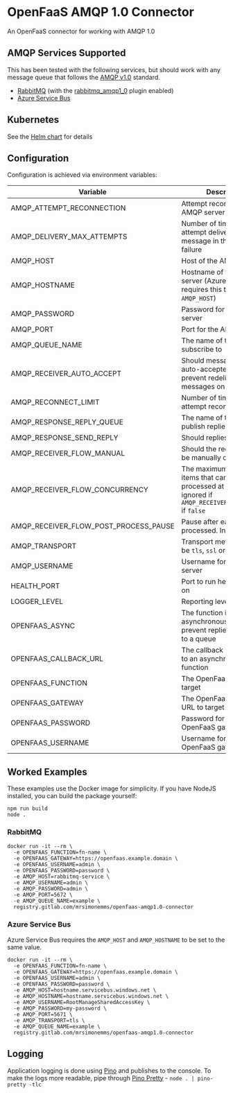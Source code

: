 # OpenFaaS AMQP 1.0 Connector

An OpenFaaS connector for working with AMQP 1.0

## AMQP Services Supported

This has been tested with the following services, but should work with any message queue that follows the 
[AMQP v1.0](https://www.amqp.org/resources/specifications) standard. 

 - [RabbitMQ](https://www.rabbitmq.com/) (with the [rabbitmq_amqp1_0](https://github.com/rabbitmq/rabbitmq-server/tree/master/deps/rabbitmq_amqp1_0) plugin enabled)
 - [Azure Service Bus](https://docs.microsoft.com/en-us/azure/service-bus-messaging/service-bus-messaging-overview)

## Kubernetes 

See the [Helm chart](/chart/openfaas-amqp1.0-connector) for details

## Configuration

Configuration is achieved via environment variables:

| Variable | Description | Default |
|---|---|---|
| AMQP_ATTEMPT_RECONNECTION | Attempt reconnection if AMQP server disconnects | `true` |
| AMQP_DELIVERY_MAX_ATTEMPTS | Number of times to attempt delivery of a message in the event of failure | 3 |
| AMQP_HOST | Host of the AMQP server | `undefined` |
| AMQP_HOSTNAME | Hostname of the AMQP server (Azure Service Bus requires this to be same as `AMQP_HOST`) | `undefined` |
| AMQP_PASSWORD | Password for the AMQP server | `undefined` |
| AMQP_PORT | Port for the AMQP server | `5672` |
| AMQP_QUEUE_NAME | The name of the queue to subscribe to | `undefined` |
| AMQP_RECEIVER_AUTO_ACCEPT | Should messages be auto-accepted - this will prevent redelivery of messages on failure | `false` |
| AMQP_RECONNECT_LIMIT | Number of times to attempt reconnection | `1` |
| AMQP_RESPONSE_REPLY_QUEUE | The name of the queue to publish replies to | `${AMQP_QUEUE_NAME}_reply` |
| AMQP_RESPONSE_SEND_REPLY | Should replies be sent | `true` |
| AMQP_RECEIVER_FLOW_MANUAL | Should the receiver flow be manually controlled | `false` |
| AMQP_RECEIVER_FLOW_CONCURRENCY | The maximum number of items that can be processed at once. Will be ignored if `AMQP_RECEIVER_FLOW_MANUAL` if `false` | `500` |
| AMQP_RECEIVER_FLOW_POST_PROCESS_PAUSE | Pause after each item is processed. In milliseconds. | `0` |
| AMQP_TRANSPORT | Transport method - can be `tls`, `ssl` or `tcp` | `undefined` |
| AMQP_USERNAME | Username for the AMQP server | `undefined` |
| HEALTH_PORT | Port to run health checks on | `3000` |
| LOGGER_LEVEL | Reporting level for logs | `info` |
| OPENFAAS_ASYNC | The function is asynchronous - this will prevent replies being sent to a queue | `false` |
| OPENFAAS_CALLBACK_URL | The callback URL to send to an asynchronous function | `undefined` |
| OPENFAAS_FUNCTION | The OpenFaaS function to target | `undefined` |
| OPENFAAS_GATEWAY | The OpenFaaS gateway URL to target | `undefined` |
| OPENFAAS_PASSWORD | Password for the OpenFaaS gateway | `undefined` |
| OPENFAAS_USERNAME | Username for the OpenFaaS gateway | `undefined` |

## Worked Examples

These examples use the Docker image for simplicity. If you have NodeJS installed, you can build the package yourself:

```shell
npm run build
node .
```

### RabbitMQ

```shell
docker run -it --rm \
  -e OPENFAAS_FUNCTION=fn-name \
  -e OPENFAAS_GATEWAY=https://openfaas.example.domain \
  -e OPENFAAS_USERNAME=admin \
  -e OPENFAAS_PASSWORD=password \
  -e AMQP_HOST=rabbitmq-service \
  -e AMQP_USERNAME=admin \
  -e AMQP_PASSWORD=admin \
  -e AMQP_PORT=5672 \
  -e AMQP_QUEUE_NAME=example \
  registry.gitlab.com/mrsimonemms/openfaas-amqp1.0-connector
```

### Azure Service Bus

Azure Service Bus requires the `AMQP_HOST` and `AMQP_HOSTNAME` to be set to the same value.

```shell
docker run -it --rm \
  -e OPENFAAS_FUNCTION=fn-name \
  -e OPENFAAS_GATEWAY=https://openfaas.example.domain \
  -e OPENFAAS_USERNAME=admin \
  -e OPENFAAS_PASSWORD=password \
  -e AMQP_HOST=hostname.servicebus.windows.net \
  -e AMQP_HOSTNAME=hostname.servicebus.windows.net \
  -e AMQP_USERNAME=RootManageSharedAccessKey \
  -e AMQP_PASSWORD=my-password \
  -e AMQP_PORT=5671 \
  -e AMQP_TRANSPORT=tls \
  -e AMQP_QUEUE_NAME=example \
  registry.gitlab.com/mrsimonemms/openfaas-amqp1.0-connector
```

## Logging

Application logging is done using [Pino](https://getpino.io) and publishes to the console. To make the logs more readable,
pipe through [Pino Pretty](https://github.com/pinojs/pino-pretty) - `node . | pino-pretty -tlc`

